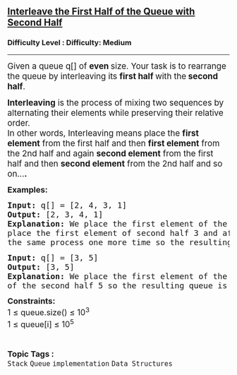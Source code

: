 <h2><a href="https://www.geeksforgeeks.org/problems/interleave-the-first-half-of-the-queue-with-second-half/1?page=2&category=Queue&sortBy=difficulty">Interleave the First Half of the Queue with Second Half</a></h2><h3>Difficulty Level : Difficulty: Medium</h3><hr><div class="problems_problem_content__Xm_eO"><p><span style="font-size: 14pt;">Given a queue q[] of <strong>even </strong>size. Your task is to rearrange the queue by interleaving its <strong>first half </strong>with the<strong> second half</strong>.</span></p>
<p><span style="font-size: 14pt;"><strong data-start="0" data-end="16">Interleaving</strong> is the process of mixing two sequences by alternating their elements while preserving their relative order.<br></span><span style="font-size: 18.6667px;"><span style="font-size: 18.6667px;">In other words, Interleaving means place the </span><strong style="font-size: 18.6667px;">first element</strong><span style="font-size: 18.6667px;"> from the first half and then </span><strong style="font-size: 18.6667px;">first element</strong><span style="font-size: 18.6667px;"> from the 2nd half and again&nbsp;<strong>second</strong></span><strong style="font-size: 18.6667px;"> element</strong><span style="font-size: 18.6667px;"> from the first half and then </span><strong style="font-size: 18.6667px;">second element</strong><span style="font-size: 18.6667px;"> from the 2nd half and so on...</span><strong style="font-size: 18.6667px;">.</strong></span></p>
<p><strong><span style="font-size: 18px;">Examples:</span></strong></p>
<pre><span style="font-size: 18px;"><strong>Input: </strong>q[] = [2, 4, 3, 1]</span><span style="font-size: 18px;"><strong>
Output: </strong>[2, 3, 4, 1]<strong>
Explanation: </strong>We place the first element of the first half 2 and after that <br>place the first element of second half 3 and after that repeat<br></span><span style="font-size: 18px;">the same process one more time so the resulting queue will be [2, 3, 4, 1]</span></pre>
<pre><span style="font-size: 18px;"><strong>Input: </strong>q[] = [3, 5]<strong><br>Output: </strong>[3, 5]<strong><br>Explanation: </strong>We place the first element of the first half 3 and first element<br>of the second half 5 so the resulting queue is [3, 5]</span></pre>
<p><span style="font-size: 18px;"><strong>Constraints:</strong><br>1&nbsp;<span style="font-size: 18.6667px;">≤ </span>queue.size() <span style="font-size: 18.6667px;">≤ </span>10<sup>3</sup><sup><br></sup>1&nbsp;<span style="font-size: 18.6667px;">≤ </span>queue[i] <span style="font-size: 18.6667px;">≤</span> 10<sup>5</sup></span></p></div><br><p><span style=font-size:18px><strong>Topic Tags : </strong><br><code>Stack</code>&nbsp;<code>Queue</code>&nbsp;<code>implementation</code>&nbsp;<code>Data Structures</code>&nbsp;
